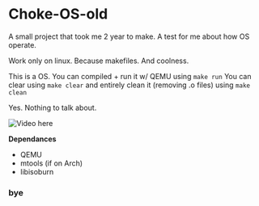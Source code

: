 # Choke-OS-old
A small project that took me 2 year to make. A test for me about how OS operate.

Work only on linux. Because makefiles. And coolness.

This is a OS. You can compiled + run it w/ QEMU using `make run`
You can clear using `make clear` and entirely clean it (removing .o files) using `make clean`

Yes. Nothing to talk about.

![Video here](https://imgur.com/7BqARR6.gif)

**Dependances**
 - QEMU
 - mtools (if on Arch)
 - libisoburn

### bye
